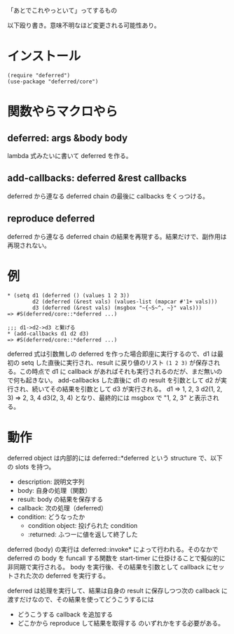 「あとでこれやっといて」ってするもの

以下殴り書き。意味不明なほど変更される可能性あり。

インストール
=====================
    (require "deferred")
    (use-package "deferred/core")


関数やらマクロやら
====================

deferred: args &body body
----------------------------
lambda 式みたいに書いて deferred を作る。


add-callbacks: deferred &rest callbacks
-------------------------------------------
deferred から連なる deferred chain の最後に callbacks をくっつける。


reproduce deferred
----------------------
deferred から連なる deferred chain の結果を再現する。結果だけで、副作用は再現されない。 

例
====
    * (setq d1 (deferred () (values 1 2 3))
            d2 (deferred (&rest vals) (values-list (mapcar #'1+ vals)))
            d3 (deferred (&rest vals) (msgbox "~{~S~^, ~}" vals)))
    => #S(deferred/core::*deferred ...)
    
    ;;; d1->d2->d3 と繋げる
    * (add-callbacks d1 d2 d3)
    => #S(deferred/core::*deferred ...)

deferred 式は引数無しの deferred を作った場合即座に実行するので、d1 は最初の setq した直後に実行され、result に戻り値のリスト `(1 2 3)` が保存される。この時点で d1 に callback があればそれも実行されるのだが、まだ無いので何も起きない。
add-callbacks した直後に d1 の result を引数として d2 が実行され、続いてその結果を引数として d3 が実行される。
    d1 => 1, 2, 3
    d2(1, 2, 3) => 2, 3, 4
    d3(2, 3, 4)
となり、最終的には msgbox で "1, 2, 3" と表示される。




動作
=======
deferred object は内部的には deferred::*deferred という structure で、以下の slots を持つ。
- description: 説明文字列
- body: 自身の処理（関数）
- result: body の結果を保存する
- callback: 次の処理（deferred）
- condition: どうなったか
  - condition object: 投げられた condition
  - :returned: ふつーに値を返して終了した

deferred (body) の実行は deferred::invoke* によって行われる。そのなかで deferred の body を funcall する関数を start-timer に仕掛けることで擬似的に非同期で実行される。
body を実行後、その結果を引数として callback にセットされた次の deferred を実行する。

deferred は処理を実行して、結果は自身の result に保存しつつ次の callback に渡すだけなので、その結果を使ってどうこうするには
- どうこうする callback を追加する
- どこかから reproduce して結果を取得する
のいずれかをする必要がある。

